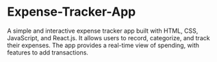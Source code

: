 # Expense-Tracker-App
A simple and interactive expense tracker app built with HTML, CSS, JavaScript, and React.js. It allows users to record, categorize, and track their expenses. The app provides a real-time view of spending, with features to add transactions.

